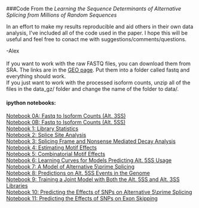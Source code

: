 ###Code From the *Learning the Sequence Determinants of Alternative Splicing from Millions of Random Sequences*

In an effort to make my results reproducible and aid others in their own data analysis, I've included all of the code used in the paper. I hope this will be useful and feel free to conact me with suggestions/comments/questions.

-Alex<br><br>
If you want to work with the raw FASTQ files, you can download them from SRA. The links are in the [GEO page](http://www.ncbi.nlm.nih.gov/geo/query/acc.cgi?acc=GSE74070). Put them into a folder called fastq and everything should work.<br>
If you just want to work with the processed isoform counts, unzip all of the files in the data_gz/ folder and change the name of the folder to data/.
#### ipython notebooks:
[Notebook 0A: Fastq to Isoform Counts (Alt. 3SS)](ipython.notebooks/Cell2015_N0A_A3SS_Fastq_to_Spliced_Reads.ipynb)<br>
[Notebook 0B: Fastq to Isoform Counts (Alt. 5SS)](ipython.notebooks/Cell2015_N0B_A5SS_Fastq_to_Spliced_Reads.ipynb)<br>
[Notebook 1: Library Statistics](ipython.notebooks/Cell2015_N1_Library_Statistics.ipynb)<br>
[Notebook 2: Splice Site Analysis](ipython.notebooks/Cell2015_N2_Splice_Site_Analysis.ipynb)<br>
[Notebook 3: Splicing Frame and Nonsense Mediated Decay Analysis](ipython.notebooks/Cell2015_N3_A5SS_Splicing_Frame_Analysis.ipynb)<br>
[Notebook 4: Estimating Motif Effects](ipython.notebooks/Cell2015_N4_Motif_Effect_Sizes.ipynb)<br>
[Notebook 5: Combinatorial Motif Effects](ipython.notebooks/Cell2015_N5_Combinatorial_Motif_Effects.ipynb)<br>
[Notebook 6: Learning Curves for Models Predicting Alt. 5SS Usage](ipython.notebooks/Cell2015_N6_A5SS_Model_Learning_Curves.ipynb)<br>
[Notebook 7: A Model of Alternative 5\prime Splicing](ipython.notebooks/Cell2015_N7_A5SS_Model.ipynb)<br>
[Notebook 8: Predictions on Alt. 5SS Events in the Genome](ipython.notebooks/Cell2015_N8_HAL_Genome_Predictions.ipynb)<br>
[Notebook 9: Training a Joint Model with Both the Alt. 5SS and Alt. 3SS Libraries](ipython.notebooks/Cell2015_N9_Training_Joint_A5SS_A3SS_Model.ipynb)<br>
[Notebook 10: Predicting the Effects of SNPs on Alternative 5\prime Splicing](ipython.notebooks/Cell2015_N10_A5SS_SNP_Prediction.ipynb)<br>
[Notebook 11: Predicting the Effects of SNPs on Exon Skipping](ipython.notebooks/Cell2015_N11_Predicting_Cassette_Exon_SNP_Effects.ipynb)<br>







